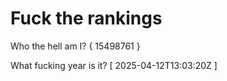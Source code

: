 # Fuck the rankings

Who the hell am I?
{ 15498761 }

What fucking year is it?
[ 2025-04-12T13:03:20Z ]
